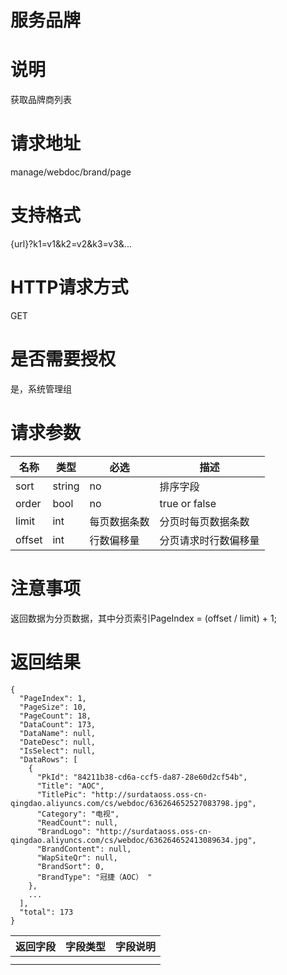 # 服务品牌

# 说明

获取品牌商列表

# 请求地址

manage/webdoc/brand/page

# 支持格式

{url}?k1=v1&k2=v2&k3=v3&...

# HTTP请求方式

GET

# 是否需要授权

是，系统管理组

# 请求参数

| 名称 | 类型 | 必选 | 描述 |
| --- | --- | --- | --- |
| sort | string | no | 排序字段 |
| order | bool | no | true  or false |
| limit | int | 每页数据条数 | 分页时每页数据条数 |
| offset | int | 行数偏移量 | 分页请求时行数偏移量 |

# 注意事项

返回数据为分页数据，其中分页索引PageIndex = \(offset / limit\) + 1;

# 返回结果

```
{
  "PageIndex": 1,
  "PageSize": 10,
  "PageCount": 18,
  "DataCount": 173,
  "DataName": null,
  "DateDesc": null,
  "IsSelect": null,
  "DataRows": [
    {
      "PkId": "84211b38-cd6a-ccf5-da87-28e60d2cf54b",
      "Title": "AOC",
      "TitlePic": "http://surdataoss.oss-cn-qingdao.aliyuncs.com/cs/webdoc/636264652527083798.jpg",
      "Category": "电视",
      "ReadCount": null,
      "BrandLogo": "http://surdataoss.oss-cn-qingdao.aliyuncs.com/cs/webdoc/636264652413089634.jpg",
      "BrandContent": null,
      "WapSiteQr": null,
      "BrandSort": 0,
      "BrandType": "冠捷（AOC） "
    },
    ...
  ],
  "total": 173
}
```

| 返回字段 | 字段类型 | 字段说明 |
| :--- | :--- | :--- |
|  |  |  |
|  |  |  |



